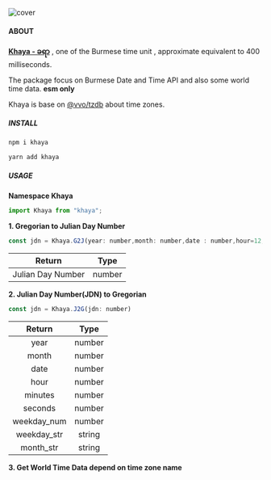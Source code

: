 ![cover](https://pub-d94f06e647584b8496cac0d43a6fecfb.r2.dev/images/KhayaCover.jpg)

#### ABOUT

**[Khaya - ခရာ](https://en.wikipedia.org/wiki/Burmese_calendar#:~:text=4%20seconds-,khaya,-%E1%80%81%E1%80%9B%E1%80%AC)** , one of the Burmese time unit , approximate equivalent to 400 milliseconds.

The package focus on Burmese Date and Time API and also some world time data. **esm only**

Khaya is base on  [@vvo/tzdb](https://github.com/vvo/tzdb) about time zones.

##### INSTALL 

```bash
npm i khaya
```

```bash
yarn add khaya
```


##### USAGE

**Namespace Khaya**

```javascript
import Khaya from "khaya";
```

**1. Gregorian to Julian Day Number**

```javascript
const jdn = Khaya.G2J(year: number,month: number,date : number,hour=12,minutes=0,seconds=0)
```

| Return |  Type  | 
|:------:|:------:|
| Julian Day Number   | number |        



**2. Julian Day Number(JDN) to  Gregorian**


```javascript
const jdn = Khaya.J2G(jdn: number)
```

|  Return |  Type  |
|:-------:|:------:|
| year    | number |
| month   | number |
| date    | number |
| hour    | number |
| minutes | number |
| seconds | number |
| weekday_num | number |
|  weekday_str | string |
|  month_str | string |

**3. Get World Time Data depend on time zone name**








